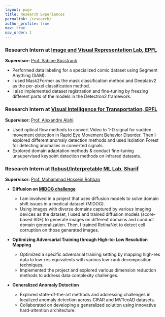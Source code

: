 ```yaml
---
layout: page
title: Research Experiences
permalink: /research/
author_profile: true
nav: true
nav_order: 1
---
```


### Research Intern at [Image and Visual Representation Lab, EPFL](https://www.epfl.ch/labs/ivrl/)
**Supervisor:** [Prof. Sabine Süsstrunk](https://scholar.google.com/citations?user=EX3OYP4AAAAJ&hl=en)

- Performed data labeling for a specialized comic dataset using Segment Anything (SAM).
- I used Mask2Former as the mask classification method and Deeplabv2 as the per-pixel classification method.
- I also implemented dataset registration and fine-tuning by freezing different parts of the models in the Detectron2 framework.


### Research Intern at [Visual Intelligence for Transportation, EPFL](https://www.epfl.ch/labs/vita/)
**Supervisor:** [Prof. Alexandre Alahi](https://scholar.google.com/citations?user=UIhXQ64AAAAJ&hl=en)

- Used optical flow methods to convert Video to 1-D signal for sudden movement detection in Rapid Eye Movement Behavior Disorder. Then I explored different anomaly detection methods and used Isolation Forest for detecting anomalies in converted signals.
- Explored domain adaptation methods & conduct fine-tuning unsupervised keypoint detection methods on infrared datasets.


### Research Intern at [Robust/Interpretable ML Lab, Sharif](https://github.com/rohban-lab)
**Supervisor:** [Prof. Mohammad Hossein Rohban](https://scholar.google.com/citations?user=pRyJ6FkAAAAJ&hl=en)

- **Diffusion on [MIDOG challenge](https://midog2022.grand-challenge.org/)**
  - I am involved in a project that uses diffusion models to solve domain shift issues in a medical dataset (MIDOG). 
  - Using images with diverse domains captured by various imaging devices as the dataset, I used
and trained diffusion models (score-based SDE) to generate images on different domains and conduct domain generalization. Then, I trained RetinaNet to detect cell corruption on those generated images.

- **Optimizing Adversarial Training through High-to-Low Resolution Mapping**
  - Optimized a specific adversarial training setting by mapping high-res data to low-res equivalents with various low-rank decomposition techniques. 
  - Implemented the project and explored various dimension reduction methods to address data complexity challenges.


- **Generalized Anomaly Detection**
  - Explored state-of-the-art methods and addressing challenges in localized anomaly detection across CIFAR and MVTecAD datasets. 
  - Collaborated on developing a generalized solution using innovative hard-attention architecture.
